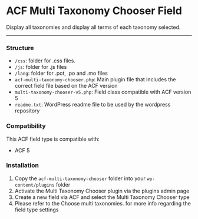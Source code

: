 # ACF Multi Taxonomy Chooser Field

Display all taxonomies and display all terms of each taxonomy selected.

-----------------------

### Structure

* `/css`:  folder for .css files.
* `/js`: folder for .js files
* `/lang`: folder for .pot, .po and .mo files
* `acf-multi-taxonomy-chooser.php`: Main plugin file that includes the correct field file based on the ACF version
* `multi-taxonomy-chooser-v5.php`: Field class compatible with ACF version 5 
* `readme.txt`: WordPress readme file to be used by the wordpress repository

### Compatibility

This ACF field type is compatible with:
* ACF 5

### Installation

1. Copy the `acf-multi-taxonomy-chooser` folder into your `wp-content/plugins` folder
2. Activate the Multi Taxonomy Chooser plugin via the plugins admin page
3. Create a new field via ACF and select the Multi Taxonomy Chooser type
4. Please refer to the Choose multi taxonomies. for more info regarding the field type settings